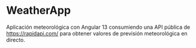 # WeatherApp
Aplicación meteorológica con Angular 13 consumiendo una API pública de https://rapidapi.com/ para obtener valores de previsión meteorológica en directo.
